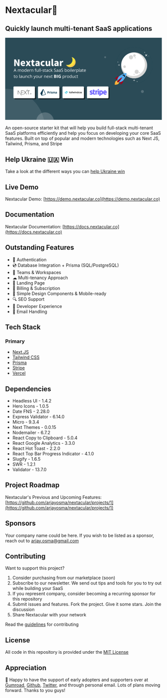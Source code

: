 # Nextacular🌙

## Quickly launch multi-tenant SaaS applications

![Nextacular - Quickly launch multi-tenant SaaS applications](./public/images/seo-cover.png)

An open-source starter kit that will help you build full-stack multi-tenant SaaS platforms efficiently and help you focus on developing your core SaaS features. Built on top of popular and modern technologies such as Next JS, Tailwind, Prisma, and Stripe

## **Help Ukraine 🇺🇦 Win**

Take a look at the different ways you can [help Ukraine win](https://helpukrainewin.org)

## Live Demo

Nextacular Demo: [https://demo.nextacular.co](https://demo.nextacular.co)

## Documentation

Nextacular Documentation: [https://docs.nextacular.co](https://docs.nextacular.co)

## Outstanding Features

- 🔐 Authentication
- 💿 Database Integration + Prisma (SQL/PostgreSQL)
- 🤝 Teams & Workspaces
- ☁ Multi-tenancy Approach
- 📜 Landing Page
- 💸 Billing & Subscription
- 📱 Simple Design Components & Mobile-ready
- 🔍 SEO Support
- 👾 Developer Experience
- 💌 Email Handling

## Tech Stack

### Primary

- [Next.JS](https://nextjs.org)
- [Tailwind CSS](https://tailwindcss.com)
- [Prisma](https://prisma.io)
- [Stripe](https://stripe.com)
- [Vercel](https://vercel.com)

## Dependencies

- Headless UI - 1.4.2
- Hero Icons - 1.0.5
- Date FNS - 2.28.0
- Express Validator - 6.14.0
- Micro - 9.3.4
- Next Themes - 0.0.15
- Nodemailer - 6.7.2
- React Copy to Clipboard - 5.0.4
- React Google Analytics - 3.3.0
- React Hot Toast - 2.2.0
- React Top Bar Progress Indicator - 4.1.0
- Slugify - 1.6.5
- SWR - 1.2.1
- Validator - 13.7.0

## Project Roadmap

Nextacular's Previous and Upcoming Features: [https://github.com/arjayosma/nextacular/projects/1](https://github.com/arjayosma/nextacular/projects/1)

## Sponsors

Your company name could be here. If you wish to be listed as a sponsor, reach out to [arjay.osma@gmail.com](mailto:arjay.osma@gmail.com)

## Contributing

Want to support this project?

1. Consider purchasing from our marketplace (soon)
2. Subscribe to our newsletter. We send out tips and tools for you to try out while building your SaaS
3. If you represent company, consider becoming a recurring sponsor for this repository
4. Submit issues and features. Fork the project. Give it some stars. Join the discussion
5. Share Nextacular with your network

Read the [guidelines](CONTRIBUTING.md) for contributing

## License

All code in this repository is provided under the [MIT License](LICENSE)

## Appreciation

🙏 Happy to have the support of early adopters and supporters over at [Gumroad](https://arjayosma.gumroad.com/l/nextacular), [Github](https://github.com/arjayosma/nextacular), [Twitter](https://twitter.com/nextacular), and through personal email. Lots of plans moving forward. Thanks to you guys!
